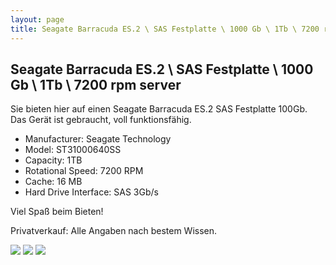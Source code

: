 ```yaml
---
layout: page
title: Seagate Barracuda ES.2 \ SAS Festplatte \ 1000 Gb \ 1Tb \ 7200 rpm server
---
```


## Seagate Barracuda ES.2 \ SAS Festplatte \ 1000 Gb \ 1Tb \ 7200 rpm server

Sie bieten hier auf einen Seagate Barracuda ES.2 SAS Festplatte 100Gb. Das
Gerät ist gebraucht, voll funktionsfähig.


- Manufacturer:			Seagate Technology 
- Model:				ST31000640SS
- Capacity:				1TB
- Rotational Speed:		7200 RPM
- Cache:       			16 MB
- Hard Drive Interface:	SAS 3Gb/s

Viel Spaß beim Bieten!


Privatverkauf: Alle Angaben nach bestem Wissen. 



![](http://ruvido.github.io/ebay/img/sas1.jpg)
![](http://ruvido.github.io/ebay/img/sas2.jpg)
![](http://ruvido.github.io/ebay/img/sas3.jpg)